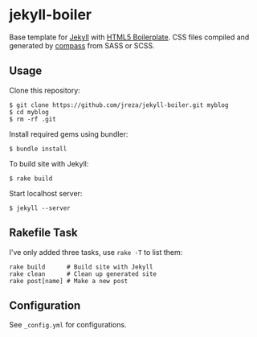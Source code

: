 # jekyll-boiler
Base template for [Jekyll](http://jekyllrb.com/) with [HTML5 Boilerplate](http://html5boilerplate.com/). CSS files compiled and generated by [compass](http://compass-style.org/) from SASS or SCSS.

## Usage
Clone this repository:
```
$ git clone https://github.com/jreza/jekyll-boiler.git myblog
$ cd myblog
$ rm -rf .git
```
Install required gems using bundler:
```
$ bundle install
```
To build site with Jekyll:
```
$ rake build
```
Start localhost server:
```
$ jekyll --server
```

## Rakefile Task
I've only added three tasks, use `rake -T` to list them:

```
rake build		# Build site with Jekyll
rake clean		# Clean up generated site
rake post[name]	# Make a new post
```

## Configuration
See `_config.yml` for configurations.
